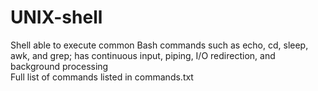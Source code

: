 # UNIX-shell
Shell able to execute common Bash commands such as echo, cd, sleep, awk, and grep; has continuous input, piping, I/O redirection, and background processing<br>
Full list of commands listed in commands.txt
